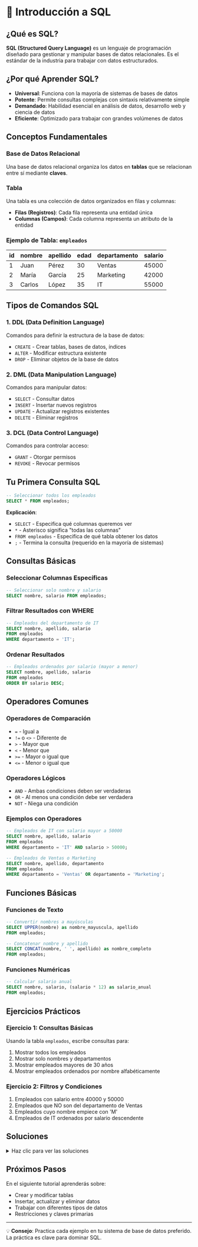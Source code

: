 # 📖 Introducción a SQL

## ¿Qué es SQL?

**SQL (Structured Query Language)** es un lenguaje de programación diseñado para gestionar y manipular bases de datos relacionales. Es el estándar de la industria para trabajar con datos estructurados.

## ¿Por qué Aprender SQL?

- **Universal**: Funciona con la mayoría de sistemas de bases de datos
- **Potente**: Permite consultas complejas con sintaxis relativamente simple
- **Demandado**: Habilidad esencial en análisis de datos, desarrollo web y ciencia de datos
- **Eficiente**: Optimizado para trabajar con grandes volúmenes de datos

## Conceptos Fundamentales

### Base de Datos Relacional
Una base de datos relacional organiza los datos en **tablas** que se relacionan entre sí mediante **claves**.

### Tabla
Una tabla es una colección de datos organizados en filas y columnas:
- **Filas (Registros)**: Cada fila representa una entidad única
- **Columnas (Campos)**: Cada columna representa un atributo de la entidad

### Ejemplo de Tabla: `empleados`
| id | nombre    | apellido | edad | departamento | salario |
|----|-----------|----------|------|--------------|---------|
| 1  | Juan      | Pérez    | 30   | Ventas       | 45000   |
| 2  | María     | García   | 25   | Marketing    | 42000   |
| 3  | Carlos    | López    | 35   | IT           | 55000   |

## Tipos de Comandos SQL

### 1. DDL (Data Definition Language)
Comandos para definir la estructura de la base de datos:
- `CREATE` - Crear tablas, bases de datos, índices
- `ALTER` - Modificar estructura existente
- `DROP` - Eliminar objetos de la base de datos

### 2. DML (Data Manipulation Language)
Comandos para manipular datos:
- `SELECT` - Consultar datos
- `INSERT` - Insertar nuevos registros
- `UPDATE` - Actualizar registros existentes
- `DELETE` - Eliminar registros

### 3. DCL (Data Control Language)
Comandos para controlar acceso:
- `GRANT` - Otorgar permisos
- `REVOKE` - Revocar permisos

## Tu Primera Consulta SQL

```sql
-- Seleccionar todos los empleados
SELECT * FROM empleados;
```

**Explicación**:
- `SELECT` - Especifica qué columnas queremos ver
- `*` - Asterisco significa "todas las columnas"
- `FROM empleados` - Especifica de qué tabla obtener los datos
- `;` - Termina la consulta (requerido en la mayoría de sistemas)

## Consultas Básicas

### Seleccionar Columnas Específicas
```sql
-- Seleccionar solo nombre y salario
SELECT nombre, salario FROM empleados;
```

### Filtrar Resultados con WHERE
```sql
-- Empleados del departamento de IT
SELECT nombre, apellido, salario 
FROM empleados 
WHERE departamento = 'IT';
```

### Ordenar Resultados
```sql
-- Empleados ordenados por salario (mayor a menor)
SELECT nombre, apellido, salario 
FROM empleados 
ORDER BY salario DESC;
```

## Operadores Comunes

### Operadores de Comparación
- `=` - Igual a
- `!=` o `<>` - Diferente de
- `>` - Mayor que
- `<` - Menor que
- `>=` - Mayor o igual que
- `<=` - Menor o igual que

### Operadores Lógicos
- `AND` - Ambas condiciones deben ser verdaderas
- `OR` - Al menos una condición debe ser verdadera
- `NOT` - Niega una condición

### Ejemplos con Operadores
```sql
-- Empleados de IT con salario mayor a 50000
SELECT nombre, apellido, salario 
FROM empleados 
WHERE departamento = 'IT' AND salario > 50000;

-- Empleados de Ventas o Marketing
SELECT nombre, apellido, departamento 
FROM empleados 
WHERE departamento = 'Ventas' OR departamento = 'Marketing';
```

## Funciones Básicas

### Funciones de Texto
```sql
-- Convertir nombres a mayúsculas
SELECT UPPER(nombre) as nombre_mayuscula, apellido 
FROM empleados;

-- Concatenar nombre y apellido
SELECT CONCAT(nombre, ' ', apellido) as nombre_completo 
FROM empleados;
```

### Funciones Numéricas
```sql
-- Calcular salario anual
SELECT nombre, salario, (salario * 12) as salario_anual 
FROM empleados;
```

## Ejercicios Prácticos

### Ejercicio 1: Consultas Básicas
Usando la tabla `empleados`, escribe consultas para:

1. Mostrar todos los empleados
2. Mostrar solo nombres y departamentos
3. Mostrar empleados mayores de 30 años
4. Mostrar empleados ordenados por nombre alfabéticamente

### Ejercicio 2: Filtros y Condiciones
1. Empleados con salario entre 40000 y 50000
2. Empleados que NO son del departamento de Ventas
3. Empleados cuyo nombre empiece con 'M'
4. Empleados de IT ordenados por salario descendente

## Soluciones

<details>
<summary>Haz clic para ver las soluciones</summary>

### Ejercicio 1:
```sql
-- 1. Todos los empleados
SELECT * FROM empleados;

-- 2. Solo nombres y departamentos
SELECT nombre, departamento FROM empleados;

-- 3. Empleados mayores de 30
SELECT * FROM empleados WHERE edad > 30;

-- 4. Ordenados por nombre
SELECT * FROM empleados ORDER BY nombre;
```

### Ejercicio 2:
```sql
-- 1. Salario entre 40000 y 50000
SELECT * FROM empleados WHERE salario BETWEEN 40000 AND 50000;

-- 2. NO del departamento de Ventas
SELECT * FROM empleados WHERE departamento != 'Ventas';

-- 3. Nombre empiece con 'M'
SELECT * FROM empleados WHERE nombre LIKE 'M%';

-- 4. IT ordenados por salario descendente
SELECT * FROM empleados 
WHERE departamento = 'IT' 
ORDER BY salario DESC;
```
</details>

## Próximos Pasos

En el siguiente tutorial aprenderás sobre:
- Crear y modificar tablas
- Insertar, actualizar y eliminar datos
- Trabajar con diferentes tipos de datos
- Restricciones y claves primarias

---

💡 **Consejo**: Practica cada ejemplo en tu sistema de base de datos preferido. La práctica es clave para dominar SQL.

